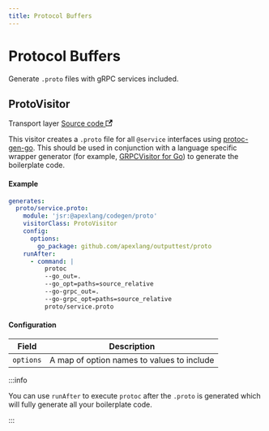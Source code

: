 ```yaml
---
title: Protocol Buffers
---
```


# Protocol Buffers

Generate `.proto` files with gRPC services included.

## ProtoVisitor

<p>
  <span className="badgeDarkBlue">Transport layer</span>
  <a href="https://github.com/apexlang/codegen/blob/main/src/proto/proto_visitor.ts" target="_blank" rel="noopener noreferrer">Source code <svg width="13.5" height="13.5" aria-hidden="true" viewBox="0 0 24 24" class="iconExternalLink_node_modules-@docusaurus-theme-classic-lib-theme-Icon-ExternalLink-styles-module"><path fill="currentColor" d="M21 13v10h-21v-19h12v2h-10v15h17v-8h2zm3-12h-10.988l4.035 4-6.977 7.07 2.828 2.828 6.977-7.07 4.125 4.172v-11z"></path></svg></a>
</p>

This visitor creates a `.proto` file for all `@service` interfaces using [protoc-gen-go](https://grpc.io/docs/languages/go/quickstart/). This should be used in conjunction with a language specific wrapper generator (for example, [GRPCVisitor for Go](go#grpcvisitor)) to generate the boilerplate code.

#### Example

```yaml
generates:
  proto/service.proto:
    module: 'jsr:@apexlang/codegen/proto'
    visitorClass: ProtoVisitor
    config:
      options:
        go_package: github.com/apexlang/outputtest/proto
    runAfter:
      - command: |
          protoc
          --go_out=.
          --go_opt=paths=source_relative
          --go-grpc_out=.
          --go-grpc_opt=paths=source_relative
          proto/service.proto
```

#### Configuration

| Field                   | Description                                   |
| ----------------------- | --------------------------------------------- |
| `options`               | A map of option names to values to include    |

:::info

You can use `runAfter` to execute `protoc` after the `.proto` is generated which will fully generate all your boilerplate code.

:::